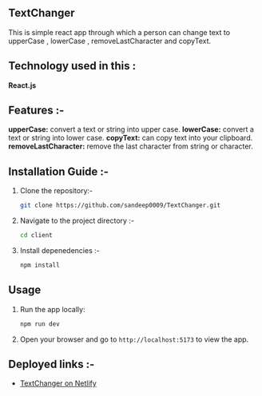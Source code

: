 ## TextChanger
This is simple react app through which a person can change text to upperCase , lowerCase , removeLastCharacter and copyText.

## Technology used in this :
**React.js**

## Features :-
**upperCase:** convert a text or string into upper case.
**lowerCase:** convert a text or string into lower case.
**copyText:** can copy text into your clipboard.
**removeLastCharacter:** remove the last character from string or character.

## Installation Guide :-

1. Clone the repository:-
     ```bash
     git clone https://github.com/sandeep0009/TextChanger.git
     ```

2. Navigate to the project directory :-
    ```bash
    cd client
    ```

3. Install depenedencies :-
     ```bash
     npm install
     ```


## Usage

1. Run the app locally:

    ```bash
    npm run dev
    ```

2. Open your browser and go to `http://localhost:5173` to view the app.


## Deployed links :-
- [ TextChanger on Netlify](https://657ee6434f9e7f6402fa894f--genuine-starship-7bab4c.netlify.app/)




